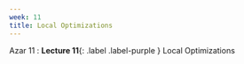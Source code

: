 ```yaml
---
week: 11
title: Local Optimizations
---
```


Azar 11
: **Lecture 11**{: .label .label-purple } Local Optimizations